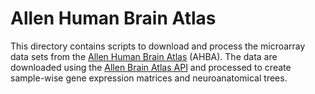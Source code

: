 # Allen Human Brain Atlas

This directory contains scripts to download and process the microarray data sets from the [Allen Human Brain Atlas](https://human.brain-map.org) (AHBA). The data are downloaded using the [Allen Brain Atlas API](http://help.brain-map.org/display/api/) and processed to create sample-wise gene expression matrices and neuroanatomical trees. 



